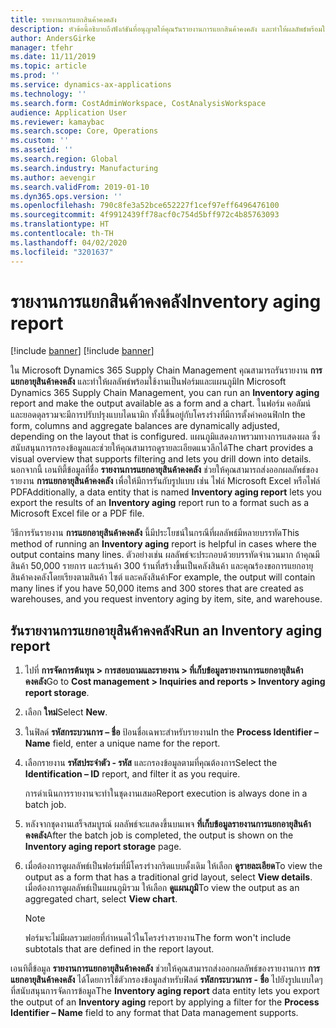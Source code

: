 ```yaml
---
title: รายงานการแยกสินค้าคงคลัง
description: หัวข้อนี้อธิบายถึงฟังก์ชันที่อนุญาตให้คุณรันรายงานการแยกสินค้าคงคลัง และทำให้ผลลัพธ์พร้อมใช้งานเป็นฟอร์มและแผนภูมิ
author: AndersGirke
manager: tfehr
ms.date: 11/11/2019
ms.topic: article
ms.prod: ''
ms.service: dynamics-ax-applications
ms.technology: ''
ms.search.form: CostAdminWorkspace, CostAnalysisWorkspace
audience: Application User
ms.reviewer: kamaybac
ms.search.scope: Core, Operations
ms.custom: ''
ms.assetid: ''
ms.search.region: Global
ms.search.industry: Manufacturing
ms.author: aevengir
ms.search.validFrom: 2019-01-10
ms.dyn365.ops.version: ''
ms.openlocfilehash: 790c8fe3a52bce652227f1cef97eff6496476100
ms.sourcegitcommit: 4f9912439ff78acf0c754d5bff972c4b85763093
ms.translationtype: HT
ms.contentlocale: th-TH
ms.lasthandoff: 04/02/2020
ms.locfileid: "3201637"
---
```

# <a name="inventory-aging-report"></a><span data-ttu-id="d9a14-103">รายงานการแยกสินค้าคงคลัง</span><span class="sxs-lookup"><span data-stu-id="d9a14-103">Inventory aging report</span></span>


[!include [banner](../includes/banner.md)]
[!include [banner](../includes/preview-banner.md)]

<span data-ttu-id="d9a14-104">ใน Microsoft Dynamics 365 Supply Chain Management คุณสามารถรันรายงาน **การแยกอายุสินค้าคงคลัง** และทำให้ผลลัพธ์พร้อมใช้งานเป็นฟอร์มและแผนภูมิ</span><span class="sxs-lookup"><span data-stu-id="d9a14-104">In Microsoft Dynamics 365 Supply Chain Management, you can run an **Inventory aging** report and make the output available as a form and a chart.</span></span> <span data-ttu-id="d9a14-105">ในฟอร์ม คอลัมน์ และยอดดุลรวมจะมีการปรับปรุงแบบไดนามิก ทั้งนี้ขึ้นอยู่กับโครงร่างที่มีการตั้งค่าคอนฟิก</span><span class="sxs-lookup"><span data-stu-id="d9a14-105">In the form, columns and aggregate balances are dynamically adjusted, depending on the layout that is configured.</span></span> <span data-ttu-id="d9a14-106">แผนภูมิแสดงภาพรวมทางการแสดงผล ซึ่งสนับสนุนการกรองข้อมูลและช่วยให้คุณสามารถดูรายละเอียดแนวลึกได้</span><span class="sxs-lookup"><span data-stu-id="d9a14-106">The chart provides a visual overview that supports filtering and lets you drill down into details.</span></span> <span data-ttu-id="d9a14-107">นอกจากนี้ เอนทิตี้ข้อมูลที่ชื่อ **รายงานการแยกอายุสินค้าคงคลัง** ช่วยให้คุณสามารถส่งออกผลลัพธ์ของรายงาน **การแยกอายุสินค้าคงคลัง** เพื่อให้มีการรันกับรูปแบบ เช่น ไฟล์ Microsoft Excel หรือไฟล์ PDF</span><span class="sxs-lookup"><span data-stu-id="d9a14-107">Additionally, a data entity that is named **Inventory aging report** lets you export the results of an **Inventory aging** report run to a format such as a Microsoft Excel file or a PDF file.</span></span>

<span data-ttu-id="d9a14-108">วิธีการรันรายงาน **การแยกอายุสินค้าคงคลัง** นี้มีประโยชน์ในกรณีที่ผลลัพธ์มีหลายบรรทัด</span><span class="sxs-lookup"><span data-stu-id="d9a14-108">This method of running an **Inventory aging** report is helpful in cases where the output contains many lines.</span></span> <span data-ttu-id="d9a14-109">ตัวอย่างเช่น ผลลัพธ์จะประกอบด้วยบรรทัดจำนวนมาก ถ้าคุณมีสินค้า 50,000 รายการ และร้านค้า 300 ร้านที่สร้างขึ้นเป็นคลังสินค้า และคุณร้องขอการแยกอายุสินค้าคงคลังโดยเรียงตามสินค้า ไซต์ และคลังสินค้า</span><span class="sxs-lookup"><span data-stu-id="d9a14-109">For example, the output will contain many lines if you have 50,000 items and 300 stores that are created as warehouses, and you request inventory aging by item, site, and warehouse.</span></span>

## <a name="run-an-inventory-aging-report"></a><span data-ttu-id="d9a14-110">รันรายงานการแยกอายุสินค้าคงคลัง</span><span class="sxs-lookup"><span data-stu-id="d9a14-110">Run an Inventory aging report</span></span>

1. <span data-ttu-id="d9a14-111">ไปที่ **การจัดการต้นทุน \> การสอบถามและรายงาน \> ที่เก็บข้อมูลรายงานการแยกอายุสินค้าคงคลัง**</span><span class="sxs-lookup"><span data-stu-id="d9a14-111">Go to **Cost management \> Inquiries and reports \> Inventory aging report storage**.</span></span>
1. <span data-ttu-id="d9a14-112">เลือก **ใหม่**</span><span class="sxs-lookup"><span data-stu-id="d9a14-112">Select **New**.</span></span>
1. <span data-ttu-id="d9a14-113">ในฟิลด์ **รหัสกระบวนการ – ชื่อ** ป้อนชื่อเฉพาะสำหรับรายงาน</span><span class="sxs-lookup"><span data-stu-id="d9a14-113">In the **Process Identifier – Name** field, enter a unique name for the report.</span></span>
1. <span data-ttu-id="d9a14-114">เลือกรายงาน **รหัสประจำตัว - รหัส** และกรองข้อมูลตามที่คุณต้องการ</span><span class="sxs-lookup"><span data-stu-id="d9a14-114">Select the **Identification – ID** report, and filter it as you require.</span></span>

    <span data-ttu-id="d9a14-115">การดำเนินการรายงานจะทำในชุดงานเสมอ</span><span class="sxs-lookup"><span data-stu-id="d9a14-115">Report execution is always done in a batch job.</span></span>

1. <span data-ttu-id="d9a14-116">หลังจากชุดงานเสร็จสมบูรณ์ ผลลัพธ์จะแสดงขึ้นบนเพจ **ที่เก็บข้อมูลรายงานการแยกอายุสินค้าคงคลัง**</span><span class="sxs-lookup"><span data-stu-id="d9a14-116">After the batch job is completed, the output is shown on the **Inventory aging report storage** page.</span></span>
1. <span data-ttu-id="d9a14-117">เมื่อต้องการดูผลลัพธ์เป็นฟอร์มที่มีโครงร่างกริดแบบดั้งเดิม ให้เลือก **ดูรายละเอียด**</span><span class="sxs-lookup"><span data-stu-id="d9a14-117">To view the output as a form that has a traditional grid layout, select **View details**.</span></span> <span data-ttu-id="d9a14-118">เมื่อต้องการดูผลลัพธ์เป็นแผนภูมิรวม ให้เลือก **ดูแผนภูมิ**</span><span class="sxs-lookup"><span data-stu-id="d9a14-118">To view the output as an aggregated chart, select **View chart**.</span></span>

    > [!NOTE]
    > <span data-ttu-id="d9a14-119">ฟอร์มจะไม่มีผลรวมย่อยที่กำหนดไว้ในโครงร่างรายงาน</span><span class="sxs-lookup"><span data-stu-id="d9a14-119">The form won't include subtotals that are defined in the report layout.</span></span>

<span data-ttu-id="d9a14-120">เอนทิตี้ข้อมูล **รายงานการแยกอายุสินค้าคงคลัง** ช่วยให้คุณสามารถส่งออกผลลัพธ์ของรายงานการ **การแยกอายุสินค้าคงคลัง** ได้โดยการใช้ตัวกรองข้อมูลสำหรับฟิลด์ **รหัสกระบวนการ - ชื่อ** ไปยังรูปแบบใดๆ ที่สนับสนุนการจัดการข้อมูล</span><span class="sxs-lookup"><span data-stu-id="d9a14-120">The **Inventory aging report** data entity lets you export the output of an **Inventory aging** report by applying a filter for the **Process Identifier – Name** field to any format that Data management supports.</span></span>
